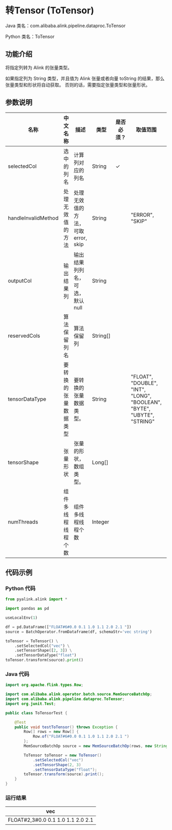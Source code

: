 # 转Tensor (ToTensor)
Java 类名：com.alibaba.alink.pipeline.dataproc.ToTensor

Python 类名：ToTensor


## 功能介绍

将指定列转为 Alink 的张量类型。

如果指定列为 String 类型，并且值为 Alink 张量或者向量 toString 的结果，那么张量类型和形状将自动获取。
否则的话，需要指定张量类型和张量形状。

## 参数说明
| 名称 | 中文名称 | 描述 | 类型 | 是否必须？ | 取值范围 | 默认值 |
| --- | --- | --- | --- | --- | --- | --- |
| selectedCol | 选中的列名 | 计算列对应的列名 | String | ✓ |  |  |
| handleInvalidMethod | 处理无效值的方法 | 处理无效值的方法，可取 error, skip | String |  | "ERROR", "SKIP" | "ERROR" |
| outputCol | 输出结果列 | 输出结果列列名，可选，默认null | String |  |  | null |
| reservedCols | 算法保留列名 | 算法保留列 | String[] |  |  | null |
| tensorDataType | 要转换的张量数据类型 | 要转换的张量数据类型。 | String |  | "FLOAT", "DOUBLE", "INT", "LONG", "BOOLEAN", "BYTE", "UBYTE", "STRING" |  |
| tensorShape | 张量形状 | 张量的形状，数组类型。 | Long[] |  |  | null |
| numThreads | 组件多线程线程个数 | 组件多线程线程个数 | Integer |  |  | 1 |

## 代码示例
### Python 代码
```python
from pyalink.alink import *

import pandas as pd

useLocalEnv(1)

df = pd.DataFrame(["FLOAT#6#0.0 0.1 1.0 1.1 2.0 2.1 "])
source = BatchOperator.fromDataframe(df, schemaStr='vec string')

toTensor = ToTensor() \
    .setSelectedCol("vec") \
    .setTensorShape([2, 3]) \
    .setTensorDataType("float")
toTensor.transform(source).print()
```

### Java 代码
```java
import org.apache.flink.types.Row;

import com.alibaba.alink.operator.batch.source.MemSourceBatchOp;
import com.alibaba.alink.pipeline.dataproc.ToTensor;
import org.junit.Test;

public class ToTensorTest {

	@Test
	public void testToTensor() throws Exception {
		Row[] rows = new Row[] {
			Row.of("FLOAT#6#0.0 0.1 1.0 1.1 2.0 2.1 ")
		};
		MemSourceBatchOp source = new MemSourceBatchOp(rows, new String[] {"vec"});

		ToTensor toTensor = new ToTensor()
			.setSelectedCol("vec")
			.setTensorShape(2, 3)
			.setTensorDataType("float");
		toTensor.transform(source).print();
	}
}
```

### 运行结果

| vec                               |
|-----------------------------------|
| FLOAT#2,3#0.0 0.1 1.0 1.1 2.0 2.1 |
